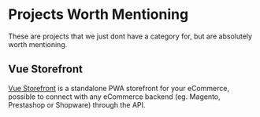 # Projects Worth Mentioning
These are projects that we just dont have a category for, but are absolutely worth mentioning. 

## Vue Storefront

[Vue Storefront](https://www.vuestorefront.io/) is a standalone PWA storefront for your eCommerce, possible to connect with any eCommerce backend (eg. Magento, Prestashop or Shopware) through the API.
